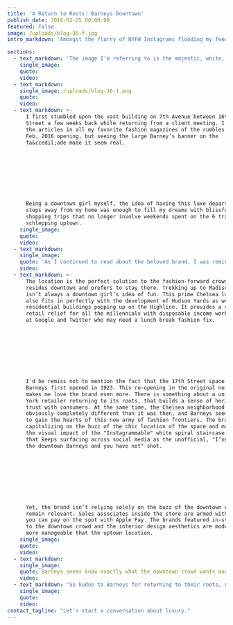 ```yaml
---
title: 'A Return to Roots: Barneys Downtown'
publish_date: 2016-02-25 00:00:00
featured: false
image: /uploads/blog-36-f.jpg
intro_markdown: 'Amongst the flurry of NYFW Instagrams flooding my feed lately, there’s been a striking image that keeps popping up. Today the one and only @bravoandy—the connoisseur of all things uniquely NY—posted the same image and it solidified my urge to write about it.​'

sections:
  - text_markdown: 'The image I’m referring to is the majestic, white, winding staircase to retail heaven. Yes, it’s the official "welcome back downtown, Barneys" post.​'
    single_image:
    quote:
    video:
  - text_markdown:
    single_image: /uploads/blog-36-1.png
    quote:
    video:
  - text_markdown: >-
      I first stumbled upon the vast building on 7th Avenue between 16th and 17th
      Street a few weeks back while returning from a client meeting. I had read
      the articles in all my favorite fashion magazines of the rumbles of the
      Feb. 2016 opening, but seeing the large Barney’s banner on the
      fa&ccedil;ade made it seem real.









      Being a downtown girl myself, the idea of having this luxe department store
      steps away from my home was enough to fill my dreams with blissful downtown
      shopping trips that no longer involve weekends spent on the 6 train
      schlepping uptown.​
    single_image:
    quote:
    video:
  - text_markdown:
    single_image:
    quote: 'As I continued to read about the beloved brand, I was reminded that this was a classic story of a brand returning to its retail roots.'
    video:
  - text_markdown: >-
      The location is the perfect solution to the fashion-forward crowd who
      resides downtown and prefers to stay there. Trekking up to Madison Avenue
      isn’t always a downtown girl’s idea of fun. This prime Chelsea location
      also fits in perfectly with the development of Hudson Yards as well as
      residential buildings popping up on the Highline. It provides a sigh of
      retail relief for all the millennials with disposable income working nearby
      at Google and Twitter who may need a lunch break fashion fix.









      I'd be remiss not to mention the fact that the 17th Street space is where
      Barneys first opened in 1923. This re-opening in the original neighborhood
      makes me love the brand even more. There is something about a uniquely New
      York retailer returning to its roots, that builds a sense of heritage and
      trust with consumers. At the same time, the Chelsea neighborhood now is
      obviously completely different than it was then, and Barneys seems to want
      to gain the hearts of this new army of fashion frontiers. The brand is
      capitalizing on the buzz of the chic location of the space and maximizing
      the visual impact of the "Instagrammable" white spiral staircase, the image
      that keeps surfacing across social media as the unofficial, "I’ve been to
      the downtown Barneys and you have not" shot.









      Yet, the brand isn’t relying solely on the buzz of the downtown opening to
      remain relevant. Sales associates inside the store are armed with iPads and
      you can pay on the spot with Apple Pay. The brands featured in-store cater
      to the downtown crowd and the interior design aesthetics are modern and
      more manageable that the uptown location.​
    single_image:
    quote:
    video:
  - text_markdown:
    single_image:
    quote: Barneys seems know exactly what the downtown crowd wants and how quickly they want it.
    video:
  - text_markdown: 'So kudos to Barneys for returning to their roots, giving the downtown crowd major accessibility to great brands, and for a must-have NYC Instagram moment to blend in perfectly with my #NYFW social media feed.​'
    single_image:
    quote:
    video:
contact_tagline: "Let's start a conversation about luxury."
---
```



